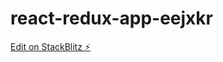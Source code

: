 # react-redux-app-eejxkr

[Edit on StackBlitz ⚡️](https://stackblitz.com/edit/react-redux-app-eejxkr)